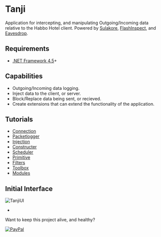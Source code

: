 # Tanji
Application for intercepting, and manipulating Outgoing/Incoming data relative to the Habbo Hotel client.
Powered by [Sulakore](https://github.com/ArachisH/Sulakore), [FlashInspect](https://github.com/ArachisH/FlashInspect), and [Eavesdrop](https://github.com/ArachisH/Eavesdrop).
## Requirements
* [.NET Framework 4.5](https://www.microsoft.com/en-us/download/details.aspx?id=30653)+

## Capabilities
* Outgoing/Incoming data logging.
* Inject data to the client, or server.
* Block/Replace data being sent, or recieved.
* Create extensions that can extend the functionality of the application.

## Tutorials
* [Connection](https://github.com/ArachisH/Tanji/blob/master/Tutorials/Connection.md)
* [Packetlogger](https://github.com/ArachisH/Tanji/blob/master/Tutorials/Packetlogger.md)
* [Injection](https://github.com/ArachisH/Tanji/blob/master/Tutorials/Injection.md)
 * [Constructer](https://github.com/ArachisH/Tanji/blob/master/Tutorials/Injection.md#constructer)
 * [Scheduler](https://github.com/ArachisH/Tanji/blob/master/Tutorials/Injection.md#scheduler)
 * [Primitive](https://github.com/ArachisH/Tanji/blob/master/Tutorials/Injection.md#primitive)
 * [Filters](https://github.com/ArachisH/Tanji/blob/master/Tutorials/Injection.md#filters)
* [Toolbox](https://github.com/ArachisH/Tanji/blob/master/Tutorials/Toolbox.md)
* [Modules](https://github.com/ArachisH/Tanji/blob/master/Tutorials/Modules.md)

## Initial Interface
![TanjiUI](http://i.imgur.com/i8vao3r.png)

-
Want to keep this project alive, and healthy?

[![PayPal](https://www.paypalobjects.com/en_US/i/btn/btn_donate_SM.gif)](https://www.paypal.com/cgi-bin/webscr?cmd=_s-xclick&hosted_button_id=KKT8YD2Z8K5WU)
